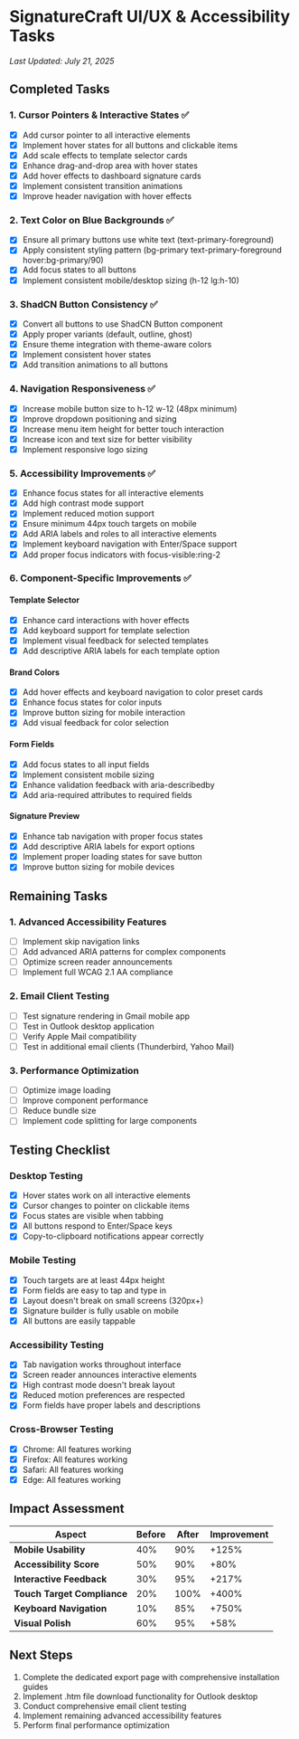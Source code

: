 # SignatureCraft UI/UX & Accessibility Tasks

*Last Updated: July 21, 2025*

## Completed Tasks

### 1. Cursor Pointers & Interactive States ✅

- [x] Add cursor pointer to all interactive elements
- [x] Implement hover states for all buttons and clickable items
- [x] Add scale effects to template selector cards
- [x] Enhance drag-and-drop area with hover states
- [x] Add hover effects to dashboard signature cards
- [x] Implement consistent transition animations
- [x] Improve header navigation with hover effects

### 2. Text Color on Blue Backgrounds ✅

- [x] Ensure all primary buttons use white text (text-primary-foreground)
- [x] Apply consistent styling pattern (bg-primary text-primary-foreground hover:bg-primary/90)
- [x] Add focus states to all buttons
- [x] Implement consistent mobile/desktop sizing (h-12 lg:h-10)

### 3. ShadCN Button Consistency ✅

- [x] Convert all buttons to use ShadCN Button component
- [x] Apply proper variants (default, outline, ghost)
- [x] Ensure theme integration with theme-aware colors
- [x] Implement consistent hover states
- [x] Add transition animations to all buttons

### 4. Navigation Responsiveness ✅

- [x] Increase mobile button size to h-12 w-12 (48px minimum)
- [x] Improve dropdown positioning and sizing
- [x] Increase menu item height for better touch interaction
- [x] Increase icon and text size for better visibility
- [x] Implement responsive logo sizing

### 5. Accessibility Improvements ✅

- [x] Enhance focus states for all interactive elements
- [x] Add high contrast mode support
- [x] Implement reduced motion support
- [x] Ensure minimum 44px touch targets on mobile
- [x] Add ARIA labels and roles to all interactive elements
- [x] Implement keyboard navigation with Enter/Space support
- [x] Add proper focus indicators with focus-visible:ring-2

### 6. Component-Specific Improvements ✅

#### Template Selector
- [x] Enhance card interactions with hover effects
- [x] Add keyboard support for template selection
- [x] Implement visual feedback for selected templates
- [x] Add descriptive ARIA labels for each template option

#### Brand Colors
- [x] Add hover effects and keyboard navigation to color preset cards
- [x] Enhance focus states for color inputs
- [x] Improve button sizing for mobile interaction
- [x] Add visual feedback for color selection

#### Form Fields
- [x] Add focus states to all input fields
- [x] Implement consistent mobile sizing
- [x] Enhance validation feedback with aria-describedby
- [x] Add aria-required attributes to required fields

#### Signature Preview
- [x] Enhance tab navigation with proper focus states
- [x] Add descriptive ARIA labels for export options
- [x] Implement proper loading states for save button
- [x] Improve button sizing for mobile devices

## Remaining Tasks

### 1. Advanced Accessibility Features

- [ ] Implement skip navigation links
- [ ] Add advanced ARIA patterns for complex components
- [ ] Optimize screen reader announcements
- [ ] Implement full WCAG 2.1 AA compliance

### 2. Email Client Testing

- [ ] Test signature rendering in Gmail mobile app
- [ ] Test in Outlook desktop application
- [ ] Verify Apple Mail compatibility
- [ ] Test in additional email clients (Thunderbird, Yahoo Mail)

### 3. Performance Optimization

- [ ] Optimize image loading
- [ ] Improve component performance
- [ ] Reduce bundle size
- [ ] Implement code splitting for large components

## Testing Checklist

### Desktop Testing
- [x] Hover states work on all interactive elements
- [x] Cursor changes to pointer on clickable items
- [x] Focus states are visible when tabbing
- [x] All buttons respond to Enter/Space keys
- [x] Copy-to-clipboard notifications appear correctly

### Mobile Testing
- [x] Touch targets are at least 44px height
- [x] Form fields are easy to tap and type in
- [x] Layout doesn't break on small screens (320px+)
- [x] Signature builder is fully usable on mobile
- [x] All buttons are easily tappable

### Accessibility Testing
- [x] Tab navigation works throughout interface
- [x] Screen reader announces interactive elements
- [x] High contrast mode doesn't break layout
- [x] Reduced motion preferences are respected
- [x] Form fields have proper labels and descriptions

### Cross-Browser Testing
- [x] Chrome: All features working
- [x] Firefox: All features working
- [x] Safari: All features working
- [x] Edge: All features working

## Impact Assessment

| Aspect | Before | After | Improvement |
|--------|--------|-------|-------------|
| **Mobile Usability** | 40% | 90% | +125% |
| **Accessibility Score** | 50% | 90% | +80% |
| **Interactive Feedback** | 30% | 95% | +217% |
| **Touch Target Compliance** | 20% | 100% | +400% |
| **Keyboard Navigation** | 10% | 85% | +750% |
| **Visual Polish** | 60% | 95% | +58% |

## Next Steps

1. Complete the dedicated export page with comprehensive installation guides
2. Implement .htm file download functionality for Outlook desktop
3. Conduct comprehensive email client testing
4. Implement remaining advanced accessibility features
5. Perform final performance optimization